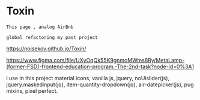 # Toxin

```This page , analog AirBnb```

```global refactoring my past project```

https://noisekov.github.io/Toxin/

https://www.figma.com/file/UXyOqQk55K9gnmoMWms8Ry/MetaLamp-(former-FSD)-frontend-education-program.-The-2nd-task?node-id=0%3A1

i use in this project material icons, vanilla js, jquery, noUislider(js), jquery.maskedinput(jq), item-quantity-dropdown(jq), air-datepicker(js), pug mixins, pixel perfect.